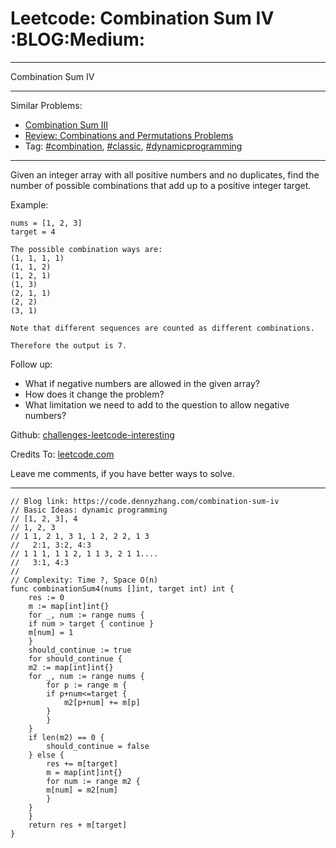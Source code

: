
# Leetcode: Combination Sum IV     :BLOG:Medium:

---

Combination Sum IV  

---

Similar Problems:  

-   [Combination Sum III](https://code.dennyzhang.com/combination-sum-iii)
-   [Review: Combinations and Permutations Problems](https://code.dennyzhang.com/review-combination)
-   Tag: [#combination](https://code.dennyzhang.com/tag/combination), [#classic](https://code.dennyzhang.com/tag/classic),  [#dynamicprogramming](https://code.dennyzhang.com/tag/dynamicprogramming)

---

Given an integer array with all positive numbers and no duplicates, find the number of possible combinations that add up to a positive integer target.  

Example:  

    nums = [1, 2, 3]
    target = 4
    
    The possible combination ways are:
    (1, 1, 1, 1)
    (1, 1, 2)
    (1, 2, 1)
    (1, 3)
    (2, 1, 1)
    (2, 2)
    (3, 1)
    
    Note that different sequences are counted as different combinations.
    
    Therefore the output is 7.

Follow up:  

-   What if negative numbers are allowed in the given array?
-   How does it change the problem?
-   What limitation we need to add to the question to allow negative numbers?

Github: [challenges-leetcode-interesting](https://github.com/DennyZhang/challenges-leetcode-interesting/tree/master/problems/combination-sum-iv)  

Credits To: [leetcode.com](https://leetcode.com/problems/combination-sum-iv/description/)  

Leave me comments, if you have better ways to solve.  

---

    // Blog link: https://code.dennyzhang.com/combination-sum-iv
    // Basic Ideas: dynamic programming
    // [1, 2, 3], 4
    // 1, 2, 3
    // 1 1, 2 1, 3 1, 1 2, 2 2, 1 3
    //   2:1, 3:2, 4:3
    // 1 1 1, 1 1 2, 1 1 3, 2 1 1....
    //   3:1, 4:3
    //
    // Complexity: Time ?, Space O(n)
    func combinationSum4(nums []int, target int) int {
        res := 0
        m := map[int]int{}
        for _, num := range nums {
    	if num > target { continue }
    	m[num] = 1
        }
        should_continue := true
        for should_continue {
    	m2 := map[int]int{}
    	for _, num := range nums {
    	    for p := range m {
    		if p+num<=target {
    		    m2[p+num] += m[p]
    		}
    	    }
    	}
    	if len(m2) == 0 {
    	    should_continue = false
    	} else {
    	    res += m[target]
    	    m = map[int]int{}
    	    for num := range m2 {
    		m[num] = m2[num]
    	    }
    	}
        }
        return res + m[target]
    }

